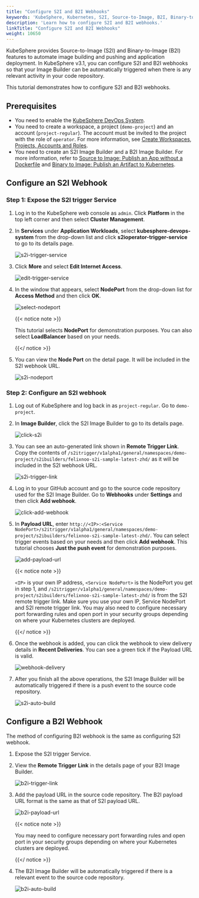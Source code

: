 ```yaml
---
title: "Configure S2I and B2I Webhooks"
keywords: 'KubeSphere, Kubernetes, S2I, Source-to-Image, B2I, Binary-to-Image, Webhook'
description: 'Learn how to configure S2I and B2I webhooks.'
linkTitle: "Configure S2I and B2I Webhooks"
weight: 10650
---
```


KubeSphere provides Source-to-Image (S2I) and Binary-to-Image (B2I) features to  automate image building and pushing and application deployment. In KubeSphere v3.1, you can configure S2I and B2I webhooks so that your Image Builder can be automatically triggered when there is any relevant activity in your code repository.

This tutorial demonstrates how to configure S2I and B2I webhooks.

## Prerequisites

- You need to enable the [KubeSphere DevOps System](../../../pluggable-components/devops/).
- You need to create a workspace, a project (`demo-project`) and an account (`project-regular`). The account must be invited to the project with the role of `operator`. For more information, see [Create Workspaces, Projects, Accounts and Roles](../../../quick-start/create-workspace-and-project/).
- You need to create an S2I Image Builder and a B2I Image Builder. For more information, refer to [Source to Image: Publish an App without a Dockerfile](../source-to-image/) and [Binary to Image: Publish an Artifact to Kubernetes](../binary-to-image/).

## Configure an S2I Webhook

### Step 1: Expose the S2I trigger Service

1. Log in to the KubeSphere web console as `admin`. Click **Platform** in the top left corner and then select **Cluster Management**.

2. In **Services** under **Application Workloads**, select **kubesphere-devops-system** from the drop-down list and click **s2ioperator-trigger-service** to go to its details page.

   ![s2i-trigger-service](/images/docs/project-user-guide/image-builder/s2i-and-b2i-webhooks/s2i-trigger-service.png)

3. Click **More** and select **Edit Internet Access**.

   ![edit-trigger-service](/images/docs/project-user-guide/image-builder/s2i-and-b2i-webhooks/edit-trigger-service.png)

4. In the window that appears, select **NodePort** from the drop-down list for **Access Method** and then click **OK**.

   ![select-nodeport](/images/docs/project-user-guide/image-builder/s2i-and-b2i-webhooks/select-nodeport.png)

   {{< notice note >}}

   This tutorial selects **NodePort** for demonstration purposes. You can also select **LoadBalancer** based on your needs.

   {{</ notice >}}

5. You can view the **Node Port** on the detail page. It will be included in the S2I webhook URL.

   ![s2i-nodeport](/images/docs/project-user-guide/image-builder/s2i-and-b2i-webhooks/s2i-nodeport.png)

### Step 2: Configure an S2I webhook

1. Log out of KubeSphere and log back in as `project-regular`. Go to `demo-project`.

2. In **Image Builder**, click the S2I Image Builder to go to its details page.

   ![click-s2i](/images/docs/project-user-guide/image-builder/s2i-and-b2i-webhooks/click-s2i.png)

3. You can see an auto-generated link shown in **Remote Trigger Link**. Copy the contents of `/s2itrigger/v1alpha1/general/namespaces/demo-project/s2ibuilders/felixnoo-s2i-sample-latest-zhd/` as it will be included in the S2I webhook URL.

   ![s2i-trigger-link](/images/docs/project-user-guide/image-builder/s2i-and-b2i-webhooks/s2i-trigger-link.png)

4. Log in to your GitHub account and go to the source code repository used for the S2I Image Builder. Go to **Webhooks** under **Settings** and then click **Add webhook**.

   ![click-add-webhook](/images/docs/project-user-guide/image-builder/s2i-and-b2i-webhooks/click-add-webhook.png)

5. In **Payload URL**, enter `http://<IP>:<Service NodePort>/s2itrigger/v1alpha1/general/namespaces/demo-project/s2ibuilders/felixnoo-s2i-sample-latest-zhd/`. You can select trigger events based on your needs and then click **Add webhook**. This tutorial chooses **Just the push event** for demonstration purposes.

   ![add-payload-url](/images/docs/project-user-guide/image-builder/s2i-and-b2i-webhooks/add-payload-url.png)

   {{< notice note >}}

   `<IP>` is your own IP address, `<Service NodePort>` is the NodePort you get in step 1, and `/s2itrigger/v1alpha1/general/namespaces/demo-project/s2ibuilders/felixnoo-s2i-sample-latest-zhd/` is from the S2I remote trigger link. Make sure you use your own IP, Service NodePort and S2I remote trigger link. You may also need to configure necessary port forwarding rules and open port in your security groups depending on where your Kubernetes clusters are deployed.

   {{</ notice >}}

6. Once the webhook is added, you can click the webhook to view delivery details in **Recent Deliveries**. You can see a green tick if the Payload URL is valid.

   ![webhook-delivery](/images/docs/project-user-guide/image-builder/s2i-and-b2i-webhooks/webhook-delivery.png)

7. After you finish all the above operations, the S2I Image Builder will be automatically triggered if there is a push event to the source code repository.

   ![s2i-auto-build](/images/docs/project-user-guide/image-builder/s2i-and-b2i-webhooks/s2i-auto-build.png)

## Configure a B2I Webhook

The method of configuring B2I webhook is the same as configuring S2I webhook.

1. Expose the S2I trigger Service.

2. View the **Remote Trigger Link** in the details page of your B2I Image Builder.

   ![b2i-trigger-link](/images/docs/project-user-guide/image-builder/s2i-and-b2i-webhooks/b2i-trigger-link.png)

3. Add the payload URL in the source code repository. The B2I payload URL format is the same as that of S2I payload URL.

   ![b2i-payload-url](/images/docs/project-user-guide/image-builder/s2i-and-b2i-webhooks/b2i-payload-url.png)

   {{< notice note >}}

   You may need to configure necessary port forwarding rules and open port in your security groups depending on where your Kubernetes clusters are deployed.

   {{</ notice >}}

4. The B2I Image Builder will be automatically triggered if there is a relevant event to the source code repository.

   ![b2i-auto-build](/images/docs/project-user-guide/image-builder/s2i-and-b2i-webhooks/b2i-auto-build.png)



